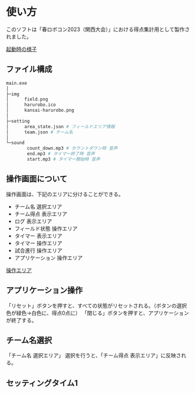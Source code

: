 # 使い方

このソフトは「春ロボコン2023（関西大会）」における得点集計用として製作されました。

[起動時の様子](./img/start_up.png)

## ファイル構成

~~~bash
main.exe
│
├─img
│      field.png
│      harurobo.ico
│      kansai-harurobo.png
│
├─setting
│      area_state.json # フィールドエリア情報
│      team.json # チーム名
│
└─sound
        count_down.mp3 # カウントダウン時 音声
        end.mp3 # タイマー終了時 音声
        start.mp3 # タイマー開始時 音声
~~~

## 操作画面について

操作画面は、下記のエリアに分けることができる。

- チーム名 選択エリア
- チーム得点 表示エリア
- ログ 表示エリア
- フィールド状態 操作エリア
- タイマー 表示エリア
- タイマー 操作エリア
- 試合進行 操作エリア
- アプリケーション 操作エリア

[操作エリア](./img/area.png)

## アプリケーション操作

「リセット」ボタンを押すと、すべての状態がリセットされる。（ボタンの選択色が緑色→白色に、得点0点に）
「閉じる」ボタンを押すと、アプリケーションが終了する。

## チーム名選択

「チーム名 選択エリア」
選択を行うと、「チーム得点 表示エリア」に反映される。

## セッティングタイム1
